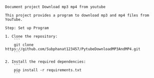
    Document project Download mp3 mp4 from youtube

    This project provides a program to download mp3 and mp4 files from YouTube.

    Step: Set up Program

    1. Clone the repository:
        ```
        git clone https://github.com/Subphanat123457/PytubeDownloadMP3AndMP4.git
        ```

    2. Install the required dependencies:
        ```
        pip install -r requirements.txt
        ```
